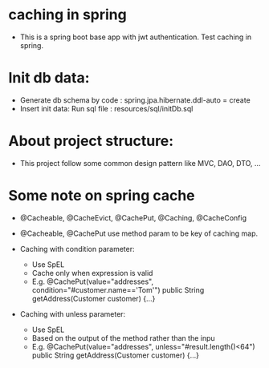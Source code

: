 # caching in spring
- This is a spring boot base app with jwt authentication. Test caching in spring.

# Init db data:
- Generate db schema by code :
  spring.jpa.hibernate.ddl-auto = create
- Insert init data:
  Run sql file : resources/sql/initDb.sql
  
# About project structure:
- This project follow some common design pattern like MVC, DAO, DTO, ...

# Some note on spring cache
- @Cacheable, @CacheEvict, @CachePut, @Caching, @CacheConfig
- @Cacheable, @CachePut use method param to be key of caching map.

- Caching with condition parameter:
   + Use SpEL 
   + Cache only when expression is valid
   + E.g.
   @CachePut(value="addresses", condition="#customer.name=='Tom'")
   public String getAddress(Customer customer) {...}
   
- Caching with unless parameter:
   + Use SpEL
   + Based on the output of the method rather than the inpu
   + E.g.
   @CachePut(value="addresses", unless="#result.length()<64")
   public String getAddress(Customer customer) {...}

    
